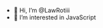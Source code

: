- 👋 Hi, I’m @LawRotiii
- 👀 I’m interested in JavaScript

<!---
LawRotiii/LawRotiii is a ✨ special ✨ repository because its `README.md` (this file) appears on your GitHub profile.
You can click the Preview link to take a look at your changes.
--->
